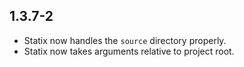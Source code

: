 1.3.7-2
------------------
- Statix now handles the `source` directory properly.
- Statix now takes arguments relative to project root.
